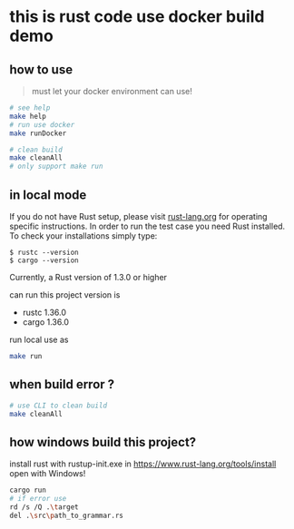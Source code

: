 # this is rust code use docker build demo

## how to use

> must let your docker environment can use!

```sh
# see help
make help
# run use docker
make runDocker

# clean build
make cleanAll
# only support make run
```

## in local mode

If you do not have Rust setup, please visit [rust-lang.org](https://www.rust-lang.org/) for operating specific instructions.
In order to run the test case you need Rust installed. To check your installations simply type:

```
$ rustc --version
$ cargo --version
```

Currently, a Rust version of 1.3.0 or higher

can run this project version is

- rustc 1.36.0
- cargo 1.36.0

run local use as

```sh
make run
```

## when build error ?

```sh
# use CLI to clean build
make cleanAll
```

## how windows build this project?

install rust with rustup-init.exe in https://www.rust-lang.org/tools/install open with Windows!

```bash
cargo run
# if error use
rd /s /Q .\target
del .\src\path_to_grammar.rs
```
